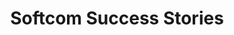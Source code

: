 ---
layout: success-stories-all
permalink: /success-stories/
title: Softcom Success Stories
headline: Meaningful. Innovations.
copy: See how Softcom is delivering positive impact to clients and communities in Africa through the use of technology.
featured_image: /uploads/stories/impact.jpg
image_description: Softcom Success Stories
---